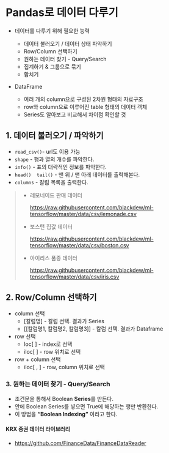 # Pandas로 데이터 다루기

* 데이터를 다루기 위해 필요한 능력
  * 데이터 불러오기 / 데이터 상태 파악하기
  * Row/Column 선택하기
  * 원하는 데이터 찾기 - Query/Search
  * 집계하기 & 그룹으로 묶기
  * 합치기

* DataFrame
  * 여러 개의 column으로 구성된 2차원 형태의 자료구조
  * row와 column으로 이루어진 table 형태의 데이터 객체
  * Series도 알아보고 비교해서 차이점 확인할 것

## 1. 데이터 불러오기 / 파악하기

* `read_csv()`- url도 이용 가능
* `shape` - 행과 열의 개수를 파악한다.
* `info()` - 표의 대략적인 정보를 파악한다.
* `head()  tail()` - 맨 위 / 맨 아래 데이터를 출력해본다.
* `columns` - 칼럼 목록을 출력한다.

> * 레모네이드 판매 데이터
>
>   https://raw.githubusercontent.com/blackdew/ml-tensorflow/master/data/csv/lemonade.csv
>
> * 보스턴 집값 데이터
>
>   https://raw.githubusercontent.com/blackdew/ml-tensorflow/master/data/csv/boston.csv
>
> * 아이리스 품종 데이터
>
>   https://raw.githubusercontent.com/blackdew/ml-tensorflow/master/data/csv/iris.csv

## 2. Row/Column 선택하기

* column 선택
  * [칼럼명] - 칼럼 선택. 결과가 Series
  * [[칼럼명1, 칼럼명2, 칼럼명3]] - 칼럼 선택. 결과가 Dataframe
* row 선택
  * loc[ ] - index로 선택
  * iloc[ ] - row 위치로 선택
* row + column 선택
  * iloc[ , ] - row, column 위치로 선택

### 3. 원하는 데이터 찾기 - Query/Search

* 조건문을 통해서 Boolean **Series**를 만든다.
* 안에 Boolean Series를 넣으면 True에 해당하는 행만 반환한다.
* 이 방법을 **“Boolean Indexing”** 이라고 한다.







#### KRX 증권 데이터 라이브러리

* https://github.com/FinanceData/FinanceDataReader